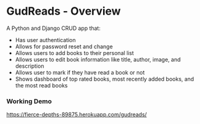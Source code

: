 # GudReads - Overview

A Python and Django CRUD app that:

-   Has user authentication
-   Allows for password reset and change
-   Allows users to add books to their personal list
-   Allows users to edit book information like title, author, image, and description
-   Allows user to mark if they have read a book or not
-   Shows dashboard of top rated books, most recently added books, and the most read books

### Working Demo

https://fierce-depths-89875.herokuapp.com/gudreads/
